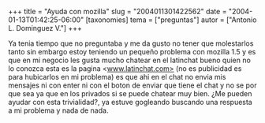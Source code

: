 +++
title = "Ayuda con mozilla"
slug = "2004011301422562"
date = "2004-01-13T01:42:25-06:00"
[taxonomies]
tema = ["preguntas"]
autor = ["Antonio L. Dominguez V."]
+++

Ya tenia tiempo que no preguntaba y me da gusto no tener que molestarlos
tanto sin embargo estoy teniendo un pequeño problema con mozilla 1.5 y
es que en mi negocio les gusta mucho chatear en el latinchat bueno quien
no lo conozca esta es la pagina <www.latinchat.com> (no es publicidad es
para hubicarlos en mi problema) es que ahi en el chat no envia mis
mensajes ni con enter ni con el boton de enviar que tiene el chat y no
se por que sea ya que en los privados si se puede chatear muy bien. ¿Me
pueden ayudar con esta trivialidad?, ya estuve gogleando buscando una
respuesta a mi problema y nada de nada.
